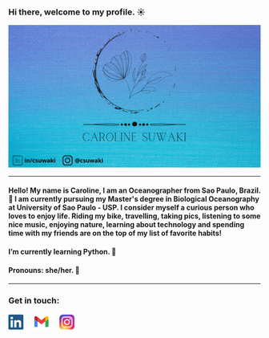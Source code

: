 ### Hi there, welcome to my profile. :sunny:

![capa github](./images/covergithub.png)


---
#### Hello! My name is Caroline, I am an Oceanographer from Sao Paulo, Brazil. :ocean: I am currently pursuing my Master's degree in Biological Oceanography at University of Sao Paulo - USP. I consider myself a curious person who loves to enjoy life. Riding my bike, travelling, taking pics, listening to some nice music, enjoying nature, learning about technology and spending time with my friends are on the top of my list of favorite habits! 

#### I’m currently learning Python. :snake:


#### Pronouns: she/her. :woman:

---

### Get in touch:

<a href="https://www.linkedin.com/in/csuwaki/"><img height="30" src="https://github.com/csuwaki/csuwaki/blob/main/images/linkedin.png"></a>&nbsp;&nbsp;
<a href="mailto:csuwaki@gmail.com"><img height="32" src="https://github.com/csuwaki/csuwaki/blob/main/images/Gmail-Logo.wine.svg"></a>&nbsp;&nbsp;
<a href="https://www.instagram.com/csuwaki/"><img height="30" src="https://github.com/csuwaki/csuwaki/blob/main/images/insta.png"></a>&nbsp;&nbsp;



